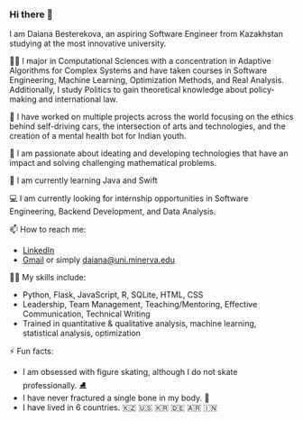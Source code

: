 ### Hi there 👋

<!--
**daiana-besterekova/daiana-besterekova** is a ✨ _special_ ✨ repository because its `README.md` (this file) appears on your GitHub profile.

Here are some ideas to get you started:

- 🔭 I’m currently working on ...
- 🌱 I’m currently learning ...
- 👯 I’m looking to collaborate on ...
- 🤔 I’m looking for help with ...
- 💬 Ask me about ...
- 📫 How to reach me: ...
- 😄 Pronouns: ...
- ⚡ Fun fact: ...
-->

I am Daiana Besterekova, an aspiring Software Engineer from Kazakhstan studying at the most innovative university.

👩‍🏫 I major in Computational Sciences with a concentration in Adaptive Algorithms for Complex Systems and have taken courses in Software Engineering, Machine Learning, Optimization Methods, and Real Analysis. Additionally, I study Politics to gain theoretical knowledge about policy-making and international law.

💼 I have worked on multiple projects across the world focusing on the ethics behind self-driving cars, the intersection of arts and technologies, and the creation of a mental health bot for Indian youth.

🤩 I am passionate about ideating and developing technologies that have an impact and solving challenging mathematical problems.

🌱 I am currently learning Java and Swift 

💻 I am currently looking for internship opportunities in Software Engineering, Backend Development, and Data Analysis.

📫 How to reach me:
* [LinkedIn](https://www.linkedin.com/in/daiana-besterekova-7871a11a5/)
* [Gmail]([link](https://mail.google.com/mail/?extsrc=mailto&url=mailto%3A%3Fto%3Ddaiana%40uni.minerva.edu)) or simply daiana@uni.minerva.edu

🧚‍♀️ My skills include:
* Python, Flask, JavaScript, R, SQLite, HTML, CSS
* Leadership, Team Management, Teaching/Mentoring, Effective Communication, Technical Writing
* Trained in quantitative & qualitative analysis, machine learning, statistical analysis, optimization

⚡ Fun facts:
* I am obsessed with figure skating, although I do not skate professionally. ⛸️
* I have never fractured a single bone in my body. 🩻
* I have lived in 6 countries. 🇰🇿 🇺🇸 🇰🇷 🇩🇪 🇦🇷 🇮🇳
